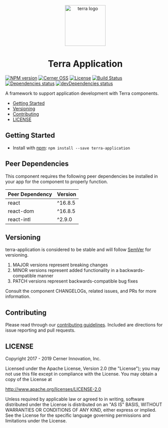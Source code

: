 <!-- Logo -->
<p align="center">
  <img height="128" width="128" src="https://github.com/cerner/terra-application/raw/master/terra.png" alt="terra logo" />
</p>

<!-- Name -->
<h1 align="center">
  Terra Application
</h1>

[![NPM version](https://badgen.net/npm/v/terra-application)](https://www.npmjs.org/package/terra-application)
[![Cerner OSS](https://badgen.net/badge/Cerner/OSS/blue)](http://engineering.cerner.com/2014/01/cerner-and-open-source/)
[![License](https://badgen.net/github/license/cerner/terra-application)](https://github.com/cerner/terra-application/blob/master/LICENSE)
[![Build Status](https://badgen.net/travis/cerner/terra-application)](https://travis-ci.com/cerner/terra-application)
[![Dependencies status](https://badgen.net/david/dep/cerner/terra-application)](https://david-dm.org/cerner/terra-application)
[![devDependencies status](https://badgen.net/david/dev/cerner/terra-application)](https://david-dm.org/cerner/terra-application?type=dev)

A framework to support application development with Terra components.

* [Getting Started](#getting-started)
* [Versioning](#versioning)
* [Contributing](#contributing)
* [LICENSE](#license)

## Getting Started

* Install with [npm](https://www.npmjs.com): `npm install --save terra-application`

## Peer Dependencies

This component requires the following peer dependencies be installed in your app for the component to properly function.

| Peer Dependency | Version |
|-|-|
| react | ^16.8.5 |
| react-dom | ^16.8.5 |
| react-intl | ^2.9.0 |

## Versioning

terra-application is considered to be stable and will follow [SemVer](https://semver.org/) for versioning.

1. MAJOR versions represent breaking changes
2. MINOR versions represent added functionality in a backwards-compatible manner
3. PATCH versions represent backwards-compatible bug fixes

Consult the component CHANGELOGs, related issues, and PRs for more information.

## Contributing

Please read through our [contributing guidelines](CONTRIBUTING.md). Included are directions for issue reporting and pull requests.

## LICENSE

Copyright 2017 - 2019 Cerner Innovation, Inc.

Licensed under the Apache License, Version 2.0 (the "License"); you may not use this file except in compliance with the License. You may obtain a copy of the License at

<http://www.apache.org/licenses/LICENSE-2.0>

Unless required by applicable law or agreed to in writing, software distributed under the License is distributed on an "AS IS" BASIS, WITHOUT WARRANTIES OR CONDITIONS OF ANY KIND, either express or implied. See the License for the specific language governing permissions and limitations under the License.
